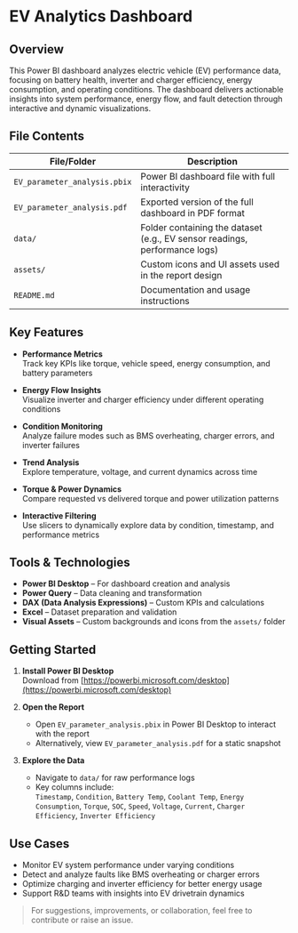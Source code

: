 # EV Analytics Dashboard

## Overview

This Power BI dashboard analyzes electric vehicle (EV) performance data, focusing on battery health, inverter and charger efficiency, energy consumption, and operating conditions. The dashboard delivers actionable insights into system performance, energy flow, and fault detection through interactive and dynamic visualizations.

## File Contents

| File/Folder                   | Description                                                                 |
|-------------------------------|-----------------------------------------------------------------------------|
| `EV_parameter_analysis.pbix`  | Power BI dashboard file with full interactivity                             |
| `EV_parameter_analysis.pdf`   | Exported version of the full dashboard in PDF format                        |
| `data/`                       | Folder containing the dataset (e.g., EV sensor readings, performance logs) |
| `assets/`                     | Custom icons and UI assets used in the report design                        |
| `README.md`                   | Documentation and usage instructions                                        |

## Key Features

- **Performance Metrics**  
  Track key KPIs like torque, vehicle speed, energy consumption, and battery parameters  

- **Energy Flow Insights**  
  Visualize inverter and charger efficiency under different operating conditions  

- **Condition Monitoring**  
  Analyze failure modes such as BMS overheating, charger errors, and inverter failures  

- **Trend Analysis**  
  Explore temperature, voltage, and current dynamics across time  

- **Torque & Power Dynamics**  
  Compare requested vs delivered torque and power utilization patterns  

- **Interactive Filtering**  
  Use slicers to dynamically explore data by condition, timestamp, and performance metrics  

## Tools & Technologies

- **Power BI Desktop** – For dashboard creation and analysis  
- **Power Query** – Data cleaning and transformation  
- **DAX (Data Analysis Expressions)** – Custom KPIs and calculations  
- **Excel** – Dataset preparation and validation  
- **Visual Assets** – Custom backgrounds and icons from the `assets/` folder  

## Getting Started

1. **Install Power BI Desktop**  
   Download from [https://powerbi.microsoft.com/desktop](https://powerbi.microsoft.com/desktop)

2. **Open the Report**  
   - Open `EV_parameter_analysis.pbix` in Power BI Desktop to interact with the report  
   - Alternatively, view `EV_parameter_analysis.pdf` for a static snapshot  

3. **Explore the Data**  
   - Navigate to `data/` for raw performance logs  
   - Key columns include:  
     `Timestamp`, `Condition`, `Battery Temp`, `Coolant Temp`, `Energy Consumption`, `Torque`, `SOC`, `Speed`, `Voltage`, `Current`, `Charger Efficiency`, `Inverter Efficiency`  

## Use Cases

- Monitor EV system performance under varying conditions  
- Detect and analyze faults like BMS overheating or charger errors  
- Optimize charging and inverter efficiency for better energy usage  
- Support R&D teams with insights into EV drivetrain dynamics  

> For suggestions, improvements, or collaboration, feel free to contribute or raise an issue.
